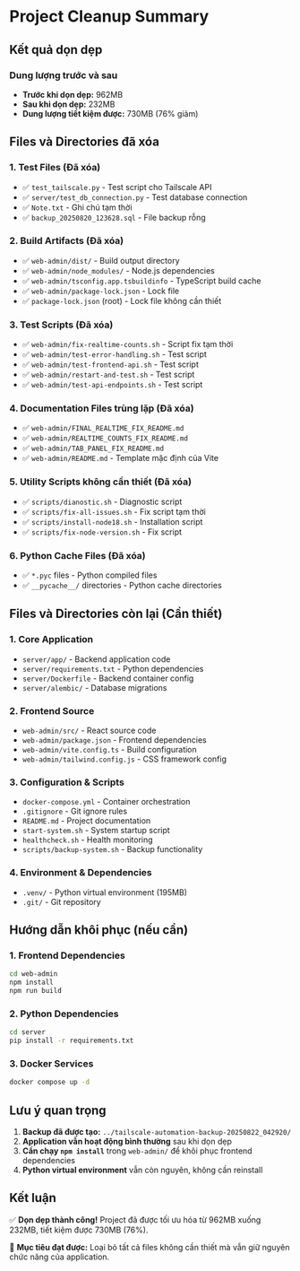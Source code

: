 # Project Cleanup Summary

## Kết quả dọn dẹp

### Dung lượng trước và sau
- **Trước khi dọn dẹp:** 962MB
- **Sau khi dọn dẹp:** 232MB
- **Dung lượng tiết kiệm được:** 730MB (76% giảm)

## Files và Directories đã xóa

### 1. **Test Files (Đã xóa)**
- ✅ `test_tailscale.py` - Test script cho Tailscale API
- ✅ `server/test_db_connection.py` - Test database connection
- ✅ `Note.txt` - Ghi chú tạm thời
- ✅ `backup_20250820_123628.sql` - File backup rỗng

### 2. **Build Artifacts (Đã xóa)**
- ✅ `web-admin/dist/` - Build output directory
- ✅ `web-admin/node_modules/` - Node.js dependencies
- ✅ `web-admin/tsconfig.app.tsbuildinfo` - TypeScript build cache
- ✅ `web-admin/package-lock.json` - Lock file
- ✅ `package-lock.json` (root) - Lock file không cần thiết

### 3. **Test Scripts (Đã xóa)**
- ✅ `web-admin/fix-realtime-counts.sh` - Script fix tạm thời
- ✅ `web-admin/test-error-handling.sh` - Test script
- ✅ `web-admin/test-frontend-api.sh` - Test script
- ✅ `web-admin/restart-and-test.sh` - Test script
- ✅ `web-admin/test-api-endpoints.sh` - Test script

### 4. **Documentation Files trùng lặp (Đã xóa)**
- ✅ `web-admin/FINAL_REALTIME_FIX_README.md`
- ✅ `web-admin/REALTIME_COUNTS_FIX_README.md`
- ✅ `web-admin/TAB_PANEL_FIX_README.md`
- ✅ `web-admin/README.md` - Template mặc định của Vite

### 5. **Utility Scripts không cần thiết (Đã xóa)**
- ✅ `scripts/dianostic.sh` - Diagnostic script
- ✅ `scripts/fix-all-issues.sh` - Fix script tạm thời
- ✅ `scripts/install-node18.sh` - Installation script
- ✅ `scripts/fix-node-version.sh` - Fix script

### 6. **Python Cache Files (Đã xóa)**
- ✅ `*.pyc` files - Python compiled files
- ✅ `__pycache__/` directories - Python cache directories

## Files và Directories còn lại (Cần thiết)

### 1. **Core Application**
- `server/app/` - Backend application code
- `server/requirements.txt` - Python dependencies
- `server/Dockerfile` - Backend container config
- `server/alembic/` - Database migrations

### 2. **Frontend Source**
- `web-admin/src/` - React source code
- `web-admin/package.json` - Frontend dependencies
- `web-admin/vite.config.ts` - Build configuration
- `web-admin/tailwind.config.js` - CSS framework config

### 3. **Configuration & Scripts**
- `docker-compose.yml` - Container orchestration
- `.gitignore` - Git ignore rules
- `README.md` - Project documentation
- `start-system.sh` - System startup script
- `healthcheck.sh` - Health monitoring
- `scripts/backup-system.sh` - Backup functionality

### 4. **Environment & Dependencies**
- `.venv/` - Python virtual environment (195MB)
- `.git/` - Git repository

## Hướng dẫn khôi phục (nếu cần)

### 1. **Frontend Dependencies**
```bash
cd web-admin
npm install
npm run build
```

### 2. **Python Dependencies**
```bash
cd server
pip install -r requirements.txt
```

### 3. **Docker Services**
```bash
docker compose up -d
```

## Lưu ý quan trọng

1. **Backup đã được tạo:** `../tailscale-automation-backup-20250822_042920/`
2. **Application vẫn hoạt động bình thường** sau khi dọn dẹp
3. **Cần chạy `npm install`** trong `web-admin/` để khôi phục frontend dependencies
4. **Python virtual environment** vẫn còn nguyên, không cần reinstall

## Kết luận

✅ **Dọn dẹp thành công!** Project đã được tối ưu hóa từ 962MB xuống 232MB, tiết kiệm được 730MB (76%).

🎯 **Mục tiêu đạt được:** Loại bỏ tất cả files không cần thiết mà vẫn giữ nguyên chức năng của application.
